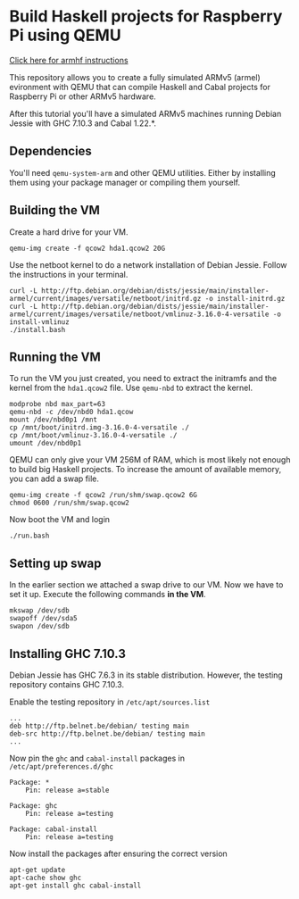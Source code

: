 Build Haskell projects for Raspberry Pi using QEMU
==================================================

[Click here for armhf instructions](/armhf/README.md)

This repository allows you to create a fully simulated ARMv5 (armel) evironment with QEMU that can compile Haskell and Cabal projects for Raspberry Pi or other ARMv5 hardware.

After this tutorial you'll have a simulated ARMv5 machines running Debian Jessie with GHC 7.10.3 and Cabal 1.22.*.

## Dependencies

You'll need `qemu-system-arm` and other QEMU utilities. Either by installing them using your package manager or compiling them yourself.

## Building the VM

Create a hard drive for your VM.

    qemu-img create -f qcow2 hda1.qcow2 20G

Use the netboot kernel to do a network installation of Debian Jessie. Follow the instructions in your terminal.

    curl -L http://ftp.debian.org/debian/dists/jessie/main/installer-armel/current/images/versatile/netboot/initrd.gz -o install-initrd.gz
	curl -L http://ftp.debian.org/debian/dists/jessie/main/installer-armel/current/images/versatile/netboot/vmlinuz-3.16.0-4-versatile -o install-vmlinuz
	./install.bash

## Running the VM

To run the VM you just created, you need to extract the initramfs and the kernel from the `hda1.qcow2` file. Use `qemu-nbd` to extract the kernel.

    modprobe nbd max_part=63
	qemu-nbd -c /dev/nbd0 hda1.qcow
	mount /dev/nbd0p1 /mnt
	cp /mnt/boot/initrd.img-3.16.0-4-versatile ./
	cp /mnt/boot/vmlinuz-3.16.0-4-versatile ./
	umount /dev/nbd0p1

QEMU can only give your VM 256M of RAM, which is most likely not enough to build big Haskell projects. To increase the amount of available memory, you can add a swap file.

    qemu-img create -f qcow2 /run/shm/swap.qcow2 6G
	chmod 0600 /run/shm/swap.qcow2

Now boot the VM and login

    ./run.bash

## Setting up swap

In the earlier section we attached a swap drive to our VM. Now we have to set it up. Execute the following commands **in the VM**.

    mkswap /dev/sdb
	swapoff /dev/sda5
	swapon /dev/sdb

## Installing GHC 7.10.3

Debian Jessie has GHC 7.6.3 in its stable distribution. However, the testing repository contains GHC 7.10.3.

Enable the testing repository in `/etc/apt/sources.list`

    ...
	deb http://ftp.belnet.be/debian/ testing main
	deb-src http://ftp.belnet.be/debian/ testing main
	...

Now pin the `ghc` and `cabal-install` packages in `/etc/apt/preferences.d/ghc`

    Package: *
	    Pin: release a=stable
    
	Package: ghc
	    Pin: release a=testing
    
	Package: cabal-install
	    Pin: release a=testing

Now install the packages after ensuring the correct version

    apt-get update
	apt-cache show ghc
	apt-get install ghc cabal-install
